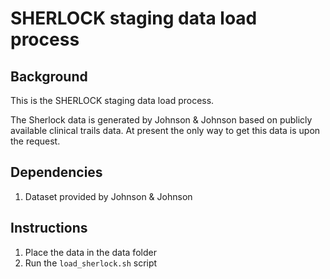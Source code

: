 SHERLOCK staging data load process
==================================

Background
----------
This is the SHERLOCK staging data load process.

The Sherlock data is generated by Johnson & Johnson based on publicly available clinical trails data.
At present the only way to get this data is upon the request.


Dependencies
------------
1. Dataset provided by Johnson & Johnson


Instructions
------------
1. Place the data in the data folder
2. Run the `load_sherlock.sh` script
